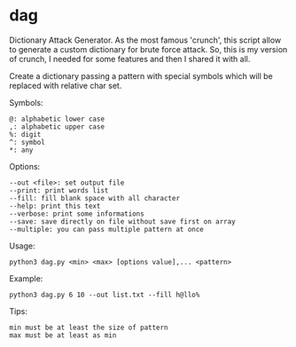 # dag
Dictionary Attack Generator. As the most famous 'crunch', this script allow to generate a custom dictionary for brute force attack.
So, this is my version of crunch, I needed for some features and then I shared it with all.

Create a dictionary passing a pattern with special symbols which will be replaced with relative char set.

Symbols:
    
    @: alphabetic lower case
    ,: alphabetic upper case
    %: digit
    ^: symbol
    *: any
	
Options:

    --out <file>: set output file
    --print: print words list
    --fill: fill blank space with all character
    --help: print this text
    --verbose: print some informations
    --save: save directly on file without save first on array
    --multiple: you can pass multiple pattern at once
	
Usage:
    
    python3 dag.py <min> <max> [options value],... <pattern>
	
Example:
    
    python3 dag.py 6 10 --out list.txt --fill h@llo%
	
Tips:
    
    min must be at least the size of pattern
    max must be at least as min
